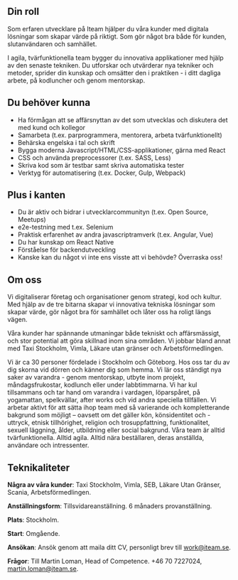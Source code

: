 ## Din roll
Som erfaren utvecklare på Iteam hjälper du våra kunder med digitala lösningar som skapar värde på riktigt. Som gör något bra både för kunden, slutanvändaren och samhället.

I agila, tvärfunktionella team bygger du innovativa applikationer med hjälp av den senaste tekniken. Du utforskar och utvärderar nya tekniker och metoder, sprider din kunskap och omsätter den i praktiken - i ditt dagliga arbete, på kodluncher och genom mentorskap.

## Du behöver kunna
* Ha förmågan att se affärsnyttan av det som utvecklas och diskutera det med kund och kollegor
* Samarbeta (t.ex. parprogrammera, mentorera, arbeta tvärfunktionellt)
* Behärska engelska i tal och skrift
* Bygga moderna Javascript/HTML/CSS-applikationer, gärna med React
* CSS och använda preprocessorer (t.ex. SASS, Less)
* Skriva kod som är testbar samt skriva automatiska tester
* Verktyg för automatisering (t.ex. Docker, Gulp, Webpack)

## Plus i kanten
* Du är aktiv och bidrar i utvecklarcommunityn (t.ex. Open Source, Meetups)
* e2e-testning med t.ex. Selenium
* Praktisk erfarenhet av andra javascriptramverk (t.ex. Angular, Vue)
* Du har kunskap om React Native
* Förståelse för backendutveckling
* Kanske kan du något vi inte ens visste att vi behövde? Överraska oss!

## Om oss
Vi digitaliserar företag och organisationer genom strategi, kod och kultur. Med hjälp av de tre bitarna skapar vi innovativa tekniska lösningar som skapar värde, gör något bra för samhället och låter oss ha roligt längs vägen.

Våra kunder har spännande utmaningar både tekniskt och affärsmässigt, och stor potential att göra skillnad inom sina områden. Vi jobbar bland annat med Taxi Stockholm, Vimla, Läkare utan gränser och Arbetsförmedlingen.

Vi är ca 30 personer fördelade i Stockholm och Göteborg. Hos oss tar du av dig skorna vid dörren och känner dig som hemma. Vi lär oss ständigt nya saker av varandra - genom mentorskap, utbyte inom projekt, måndagsfrukostar, kodlunch eller under labbtimmarna. Vi har kul tillsammans och tar hand om varandra i vardagen, löparspåret, på yogamattan, spelkvällar, after works och vid andra speciella tillfällen. Vi arbetar aktivt för att sätta ihop team med så varierande och kompletterande bakgrund som möjligt – oavsett om det gäller kön, könsidentitet och -uttryck, etnisk tillhörighet, religion och trosuppfattning, funktionalitet, sexuell läggning, ålder, utbildning eller social bakgrund. Våra team är alltid tvärfunktionella. Alltid agila. Alltid nära beställaren, deras anställda, användare och intressenter.

## Teknikaliteter

**Några av våra kunder**: Taxi Stockholm, Vimla, SEB, Läkare Utan Gränser, Scania, Arbetsförmedlingen.

**Anställningsform**: Tillsvidareanställning. 6 månaders provanställning.

**Plats**: Stockholm.

**Start**: Omgående.

**Ansökan**: Ansök genom att maila ditt CV, personligt brev till [work@iteam.se](mailto:work@iteam.se).

**Frågor**: Till Martin Loman, Head of Competence. +46 70 7227024, [martin.loman@iteam.se](mailto:martin.loman@iteam.se).
